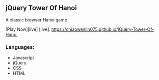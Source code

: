 ## jQuery Tower Of Hanoi
A classic browser Hanoi game

[Play Now][live]
[live]: https://chiaowenlin075.github.io/jQuery-Tower-Of-Hanoi

### Languages:
- Javascript
- jQuery
- CSS
- HTML
